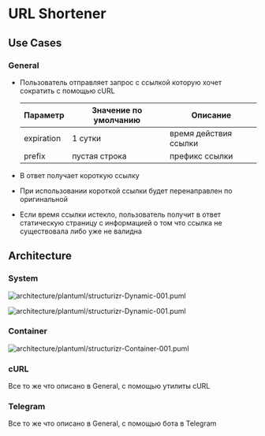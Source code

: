 # URL Shortener

## Use Cases

### General

* Пользователь отправляет запрос с ссылкой которую хочет сократить c помощью cURL

  Параметр|Значение по умолчанию|Описание
  -|-|-
  expiration | 1 сутки | время действия ссылки
  prefix | пустая строка | префикс ссылки

* В ответ получает короткую ссылку
* При использовании короткой ссылки будет перенаправлен по оригинальной
* Если время ссылки истекло, пользователь получит в ответ статическую страницу с информацией о том что ссылка не существовала либо уже не валидна

## Architecture

### System 

![architecture/plantuml/structurizr-Dynamic-001.puml](http://www.plantuml.com/plantuml/proxy?cache=no&src=https://raw.github.com/deadonted/My_Project/blob/architecture/architecture/plantuml/structurizr-Dynamic-001.puml)

![architecture/plantuml/structurizr-Dynamic-001.puml](http://www.plantuml.com/plantuml/proxy?cache=no&src=https://raw.github.com/deadonted/My_Project/blob/architecture/architecture/plantuml/structurizr-Dynamic-001-key.puml)

### Container

![architecture/plantuml/structurizr-Container-001.puml](http://www.plantuml.com/plantuml/proxy?cache=no&src=https://raw.github.com/deadonted/My_Project/blob/architecture/architecture/plantuml/structurizr-Container-001.puml)

### cURL

Все то же что описано в General, с помощью утилиты cURL

### Telegram

Все то же что описано в General, с помощью бота в Telegram